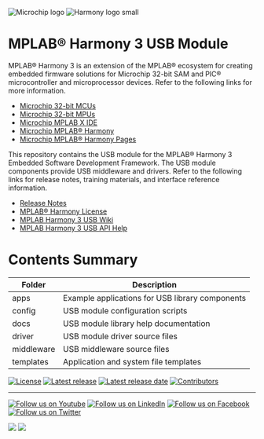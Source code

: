 ![Microchip logo](https://raw.githubusercontent.com/wiki/Microchip-MPLAB-Harmony/Microchip-MPLAB-Harmony.github.io/images/microchip_logo.png)
![Harmony logo small](https://raw.githubusercontent.com/wiki/Microchip-MPLAB-Harmony/Microchip-MPLAB-Harmony.github.io/images/microchip_mplab_harmony_logo_small.png)
# MPLAB® Harmony 3 USB Module

MPLAB® Harmony 3 is an extension of the MPLAB® ecosystem for creating
embedded firmware solutions for Microchip 32-bit SAM and PIC® microcontroller
and microprocessor devices.  Refer to the following links for more information.
- [Microchip 32-bit MCUs](https://www.microchip.com/design-centers/32-bit)
- [Microchip 32-bit MPUs](https://www.microchip.com/design-centers/32-bit-mpus)
- [Microchip MPLAB X IDE](https://www.microchip.com/mplab/mplab-x-ide)
- [Microchip MPLAB® Harmony](https://www.microchip.com/mplab/mplab-harmony)
- [Microchip MPLAB® Harmony Pages](https://microchip-mplab-harmony.github.io/)

This repository contains the USB module for the MPLAB® Harmony 3 Embedded
Software Development Framework.  The USB module components provide USB middleware 
and drivers. Refer to the following links for release notes, training materials, 
and interface reference information.
- [Release Notes](./release_notes.md)
- [MPLAB® Harmony License](mplab_harmony_license.md)
- [MPLAB Harmony 3 USB Wiki](https://github.com/Microchip-MPLAB-Harmony/usb/wiki)
- [MPLAB Harmony 3 USB API Help](https://microchip-mplab-harmony.github.io/usb)

# Contents Summary

| Folder    | Description                                                |
|-----------|------------------------------------------------------------|
| apps      | Example applications for USB library components           |
| config    | USB module configuration scripts                          |
| docs      | USB module library help documentation                     |
| driver    | USB module driver source files                            |
| middleware| USB middleware source files                               |
| templates | Application and system file templates                     |

[![License](https://img.shields.io/badge/license-Harmony%20license-orange.svg)](https://github.com/Microchip-MPLAB-Harmony/usb/blob/master/mplab_harmony_license.md)
[![Latest release](https://img.shields.io/github/release/Microchip-MPLAB-Harmony/usb.svg)](https://github.com/Microchip-MPLAB-Harmony/usb/releases/latest)
[![Latest release date](https://img.shields.io/github/release-date/Microchip-MPLAB-Harmony/usb.svg)](https://github.com/Microchip-MPLAB-Harmony/usb/releases/latest)
[![Contributors](https://img.shields.io/github/contributors-anon/Microchip-MPLAB-Harmony/usb.svg)]()

____

[![Follow us on Youtube](https://img.shields.io/badge/Youtube-Follow%20us%20on%20Youtube-red.svg)](https://www.youtube.com/user/MicrochipTechnology)
[![Follow us on LinkedIn](https://img.shields.io/badge/LinkedIn-Follow%20us%20on%20LinkedIn-blue.svg)](https://www.linkedin.com/company/microchip-technology)
[![Follow us on Facebook](https://img.shields.io/badge/Facebook-Follow%20us%20on%20Facebook-blue.svg)](https://www.facebook.com/microchiptechnology/)
[![Follow us on Twitter](https://img.shields.io/twitter/follow/MicrochipTech.svg?style=social)](https://twitter.com/MicrochipTech)

[![](https://img.shields.io/github/stars/Microchip-MPLAB-Harmony/usb.svg?style=social)]()
[![](https://img.shields.io/github/watchers/Microchip-MPLAB-Harmony/usb.svg?style=social)]()